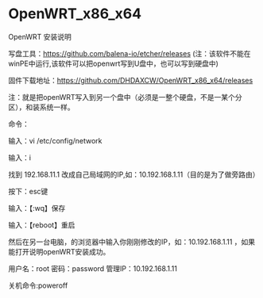 # OpenWRT_x86_x64
OpenWRT 安装说明

写盘工具：https://github.com/balena-io/etcher/releases  (注：该软件不能在winPE中运行,该软件可以把openwrt写到U盘中，也可以写到硬盘中)

固件下载地址：https://github.com/DHDAXCW/OpenWRT_x86_x64/releases

注：就是把openWRT写入到另一个盘中（必须是一整个硬盘，不是一某个分区），和装系统一样。

命令：

输入：vi /etc/config/network

输入：i

找到 192.168.11.1  改成自己局域网的IP,如：10.192.168.1.11（目的是为了做旁路由）

按下：esc键

输入：【:wq】保存

输入：【reboot】重启

然后在另一台电脑，的浏览器中输入你刚刚修改的IP，如：10.192.168.1.11  ，如果能打开说明openWRT安装成功。

用户名：root 密码：password  管理IP：10.192.168.1.11

关机命令:poweroff
